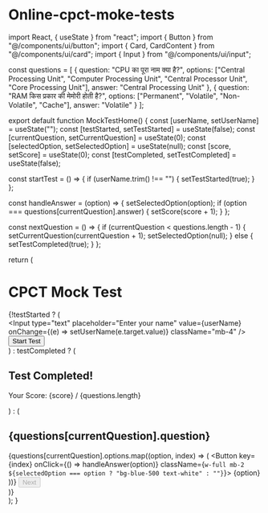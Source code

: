 # Online-cpct-moke-tests
import React, { useState } from "react";
import { Button } from "@/components/ui/button";
import { Card, CardContent } from "@/components/ui/card";
import { Input } from "@/components/ui/input";

const questions = [
  { question: "CPU का पूरा नाम क्या है?", options: ["Central Processing Unit", "Computer Processing Unit", "Central Processor Unit", "Core Processing Unit"], answer: "Central Processing Unit" },
  { question: "RAM किस प्रकार की मेमोरी होती है?", options: ["Permanent", "Volatile", "Non-Volatile", "Cache"], answer: "Volatile" }
];

export default function MockTestHome() {
  const [userName, setUserName] = useState("");
  const [testStarted, setTestStarted] = useState(false);
  const [currentQuestion, setCurrentQuestion] = useState(0);
  const [selectedOption, setSelectedOption] = useState(null);
  const [score, setScore] = useState(0);
  const [testCompleted, setTestCompleted] = useState(false);

  const startTest = () => {
    if (userName.trim() !== "") {
      setTestStarted(true);
    }
  };

  const handleAnswer = (option) => {
    setSelectedOption(option);
    if (option === questions[currentQuestion].answer) {
      setScore(score + 1);
    }
  };

  const nextQuestion = () => {
    if (currentQuestion < questions.length - 1) {
      setCurrentQuestion(currentQuestion + 1);
      setSelectedOption(null);
    } else {
      setTestCompleted(true);
    }
  };

  return (
    <div className="flex flex-col items-center justify-center min-h-screen bg-gray-100 p-4">
      <Card className="w-full max-w-md p-6 text-center shadow-lg rounded-2xl">
        <CardContent>
          <h1 className="text-2xl font-bold mb-4">CPCT Mock Test</h1>
          {!testStarted ? (
            <div>
              <Input
                type="text"
                placeholder="Enter your name"
                value={userName}
                onChange={(e) => setUserName(e.target.value)}
                className="mb-4"
              />
              <Button onClick={startTest} className="w-full">Start Test</Button>
            </div>
          ) : testCompleted ? (
            <div>
              <h2 className="text-xl font-semibold mb-4">Test Completed!</h2>
              <p>Your Score: {score} / {questions.length}</p>
            </div>
          ) : (
            <div>
              <h2 className="text-xl font-semibold mb-4">{questions[currentQuestion].question}</h2>
              {questions[currentQuestion].options.map((option, index) => (
                <Button 
                  key={index} 
                  onClick={() => handleAnswer(option)} 
                  className={`w-full mb-2 ${selectedOption === option ? "bg-blue-500 text-white" : ""}`}>
                  {option}
                </Button>
              ))}
              <Button onClick={nextQuestion} className="w-full mt-4" disabled={!selectedOption}>
                Next
              </Button>
            </div>
          )}
        </CardContent>
      </Card>
    </div>
  );
}
